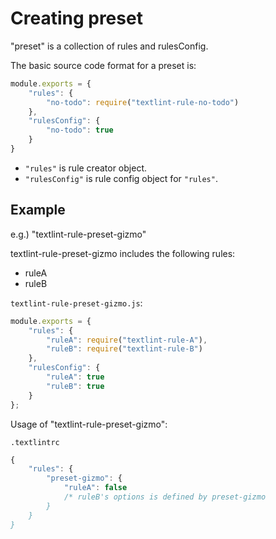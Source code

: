 # Creating preset

"preset" is a collection of rules and rulesConfig.

The basic source code format for a preset is:

```js
module.exports = {
    "rules": {
        "no-todo": require("textlint-rule-no-todo")
    },
    "rulesConfig": {
        "no-todo": true
    }
}
```

- `"rules"` is rule creator object.
- `"rulesConfig"` is rule config object for `"rules"`.

## Example
 
e.g.) "textlint-rule-preset-gizmo"

textlint-rule-preset-gizmo includes the following rules:

- ruleA
- ruleB

`textlint-rule-preset-gizmo.js`: 

```js
module.exports = {
    "rules": {
        "ruleA": require("textlint-rule-A"),
        "ruleB": require("textlint-rule-B")
    },
    "rulesConfig": {
        "ruleA": true
        "ruleB": true
    }
};
```

Usage of "textlint-rule-preset-gizmo":

`.textlintrc`

```js
{
    "rules": {
        "preset-gizmo": {
            "ruleA": false
            /* ruleB's options is defined by preset-gizmo
        }
    }
}
```
